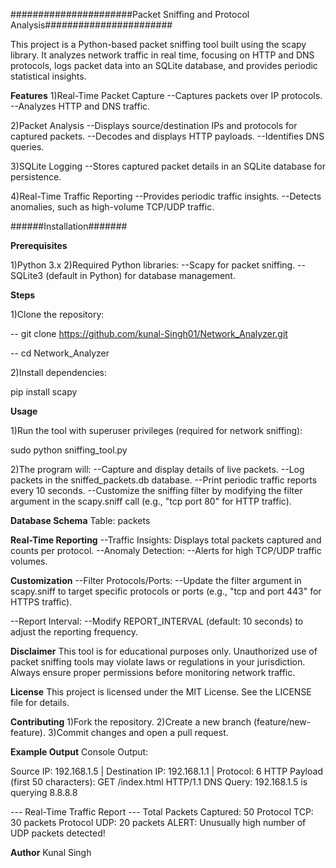 ######################Packet Sniffing and Protocol Analysis#######################

This project is a Python-based packet sniffing tool built using the scapy library. It analyzes network traffic in real time, focusing on HTTP and DNS protocols, logs packet data into an SQLite database, and provides periodic statistical insights.

**Features**
1)Real-Time Packet Capture
--Captures packets over IP protocols.
--Analyzes HTTP and DNS traffic.

2)Packet Analysis
--Displays source/destination IPs and protocols for captured packets.
--Decodes and displays HTTP payloads.
--Identifies DNS queries.

3)SQLite Logging
--Stores captured packet details in an SQLite database for persistence.

4)Real-Time Traffic Reporting
--Provides periodic traffic insights.
--Detects anomalies, such as high-volume TCP/UDP traffic.


######Installation#######

**Prerequisites**

1)Python 3.x
2)Required Python libraries:
   --Scapy for packet sniffing.
   --SQLite3 (default in Python) for database management.
   
**Steps**

1)Clone the repository:

-- git clone https://github.com/kunal-Singh01/Network_Analyzer.git

-- cd Network_Analyzer

2)Install dependencies:

pip install scapy


**Usage**

1)Run the tool with superuser privileges (required for network sniffing):

sudo python sniffing_tool.py

2)The program will:
--Capture and display details of live packets.
--Log packets in the sniffed_packets.db database.
--Print periodic traffic reports every 10 seconds.
--Customize the sniffing filter by modifying the filter argument in the scapy.sniff call (e.g., "tcp port 80" for HTTP traffic).

**Database Schema**
Table: packets

**Real-Time Reporting**
--Traffic Insights: Displays total packets captured and counts per protocol.
--Anomaly Detection:
   --Alerts for high TCP/UDP traffic volumes.


**Customization**
--Filter Protocols/Ports:
   --Update the filter argument in scapy.sniff to target specific protocols or ports (e.g., "tcp and port 443" for HTTPS traffic).

--Report Interval:
   --Modify REPORT_INTERVAL (default: 10 seconds) to adjust the reporting frequency.

**Disclaimer**
This tool is for educational purposes only. Unauthorized use of packet sniffing tools may violate laws or regulations in your jurisdiction. Always ensure proper permissions before monitoring network traffic.

**License**
This project is licensed under the MIT License. See the LICENSE file for details.

**Contributing**
1)Fork the repository.
2)Create a new branch (feature/new-feature).
3)Commit changes and open a pull request.


**Example Output**
Console Output:

Source IP: 192.168.1.5 | Destination IP: 192.168.1.1 | Protocol: 6
HTTP Payload (first 50 characters): GET /index.html HTTP/1.1
DNS Query: 192.168.1.5 is querying 8.8.8.8

--- Real-Time Traffic Report ---
Total Packets Captured: 50
Protocol TCP: 30 packets
Protocol UDP: 20 packets
ALERT: Unusually high number of UDP packets detected!



**Author**
Kunal Singh

